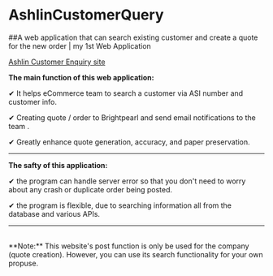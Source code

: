 # AshlinCustomerQuery
##A web application that can search existing customer and create a quote for the new order | my 1st Web Application

[Ashlin Customer Enquiry site](http://ashlinbpg.azurewebsites.net)

**The main function of this web application:**

✔︎ It helps eCommerce team to search a customer via ASI number and customer info.

✔︎ Creating quote / order to Brightpearl and send email notifications to the team .

✔︎ Greatly enhance quote generation, accuracy, and paper preservation.

-------------

**The safty of this application:**

✔︎ the program can handle server error so that you don't need to worry about any crash or duplicate order being posted.

✔︎ the program is flexible, due to searching information all from the database and various APIs.

-------------

<br/>
**Note:**
This website's post function is only be used for the company (quote creation). However, you can use its search functionality for your own propuse.
